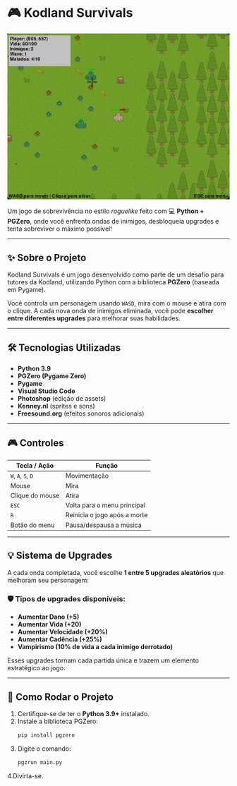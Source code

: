 # 🎮 Kodland Survivals

![banner](kodlandgame.png)

Um jogo de sobrevivência no estilo *roguelike* feito com 💻 **Python + PGZero**, onde você enfrenta ondas de inimigos, desbloqueia upgrades e tenta sobreviver o máximo possível!

---

## ✨ Sobre o Projeto

Kodland Survivals é um jogo desenvolvido como parte de um desafio para tutores da Kodland, utilizando Python com a biblioteca **PGZero** (baseada em Pygame).

Você controla um personagem usando `WASD`, mira com o mouse e atira com o clique. A cada nova onda de inimigos eliminada, você pode **escolher entre diferentes upgrades** para melhorar suas habilidades.

---

## 🛠️ Tecnologias Utilizadas

- **Python 3.9**
- **PGZero (Pygame Zero)**
- **Pygame**
- **Visual Studio Code**
- **Photoshop** (edição de assets)
- **Kenney.nl** (sprites e sons)
- **Freesound.org** (efeitos sonoros adicionais)

---

## 🎮 Controles

| Tecla / Ação        | Função                              |
|---------------------|-------------------------------------|
| `W`, `A`, `S`, `D`  | Movimentação                        |
| Mouse               | Mira                                |
| Clique do mouse     | Atira                               |
| `ESC`               | Volta para o menu principal         |
| `R`                 | Reinicia o jogo após a morte        |
| Botão do menu       | Pausa/despausa a música             |

---

## 💡 Sistema de Upgrades

A cada onda completada, você escolhe **1 entre 5 upgrades aleatórios** que melhoram seu personagem:

### 🛡️ Tipos de upgrades disponíveis:
- **Aumentar Dano (+5)**
- **Aumentar Vida (+20)**
- **Aumentar Velocidade (+20%)**
- **Aumentar Cadência (+25%)**
- **Vampirismo (10% de vida a cada inimigo derrotado)**

Esses upgrades tornam cada partida única e trazem um elemento estratégico ao jogo.

---

## 🧠 Como Rodar o Projeto

1. Certifique-se de ter o **Python 3.9+** instalado.
2. Instale a biblioteca PGZero:
   ```bash
   pip install pgzero

3. Digite o comando:
   ```bash
   pgzrun main.py

4.Divirta-se.
